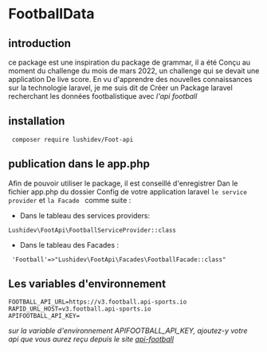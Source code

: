 # FootballData
## introduction 
<p> ce package est une inspiration du package de grammar, il a été 
Conçu au moment du challenge du mois de mars 2022, un challenge qui se devait une application 
De live score. En vu d'apprendre des nouvelles connaissances sur la technologie laravel, je me suis dit de 
Créer un Package laravel recherchant les données footbalistique avec <em> l'api football </em>
</p>

## installation

```
 composer require lushidev/Foot-api
 ```
## publication dans le app.php

Afin de pouvoir utiliser le package, il est conseillé d'enregistrer
Dan le fichier app.php du dossier Config de votre application laravel `` le service provider `` et ``la
Facade `` comme suite :

* Dans le tableau des services providers:
```
Lushidev\FootApi\FootballServiceProvider::class
```
* Dans le tableau des Facades :
```
 'Football'=>"Lushidev\FootApi\Facades\FootballFacade::class"
```

## Les variables d'environnement

```
FOOTBALL_API_URL=https://v3.football.api-sports.io
RAPID_URL_HOST=v3.football.api-sports.io
APIFOOTBALL_API_KEY=
```
<i> sur la variable d'environnement APIFOOTBALL_API_KEY, ajoutez-y votre api que vous aurez reçu depuis le site
<a href="api-football.com" target="blank" >api-football</a></i>
